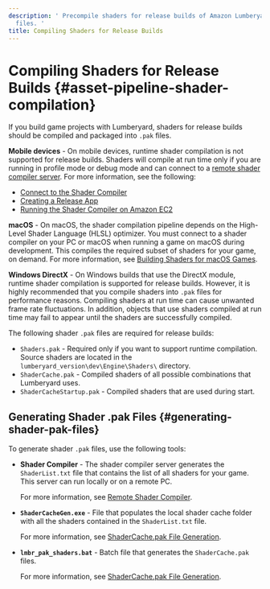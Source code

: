```yaml
---
description: ' Precompile shaders for release builds of Amazon Lumberyard projects into .pak
  files. '
title: Compiling Shaders for Release Builds
---
```

# Compiling Shaders for Release Builds {#asset-pipeline-shader-compilation}

If you build game projects with Lumberyard, shaders for release builds should be compiled and packaged into `.pak` files\.

**Mobile devices** - On mobile devices, runtime shader compilation is not supported for release builds\. Shaders will compile at run time only if you are running in profile mode or debug mode and can connect to a [remote shader compiler server](/docs/userguide/materials/shaders/custom-dev-remote-compiler.md)\. For more information, see the following:
+ [Connect to the Shader Compiler](/docs/userguide/mobile/android/build-deploy#running-the-shader-compiler-for-android)
+ [Creating a Release App](/docs/userguide/mobile/ios/creating-release-app.md)
+ [Running the Shader Compiler on Amazon EC2](/docs/userguide/mobile/running-shader-compiler-amazon-EC2.md)

**macOS** - On macOS, the shader compilation pipeline depends on the High\-Level Shader Language \(HLSL\) optimizer\. You must connect to a shader compiler on your PC or macOS when running a game on macOS during development\. This compiles the required subset of shaders for your game, on demand\. For more information, see [Building Shaders for macOS Games](/docs/userguide/macos/shaders-building.md)\.

**Windows DirectX** - On Windows builds that use the DirectX module, runtime shader compilation is supported for release builds\. However, it is highly recommended that you compile shaders into `.pak` files for performance reasons\. Compiling shaders at run time can cause unwanted frame rate fluctuations\. In addition, objects that use shaders compiled at run time may fail to appear until the shaders are successfully compiled\.

The following shader `.pak` files are required for release builds:
+ `Shaders.pak` - Required only if you want to support runtime compilation\. Source shaders are located in the `lumberyard_version\dev\Engine\Shaders\` directory\.
+ `ShaderCache.pak` - Compiled shaders of all possible combinations that Lumberyard uses\.
+ `ShaderCacheStartup.pak` - Compiled shaders that are used during start\.



## Generating Shader \.pak Files {#generating-shader-pak-files}

To generate shader `.pak` files, use the following tools:
+ **Shader Compiler** - The shader compiler server generates the `ShaderList.txt` file that contains the list of all shaders for your game\. This server can run locally or on a remote PC\.

  For more information, see [Remote Shader Compiler](/docs/userguide/materials/shaders/custom-dev-remote-compiler.md)\.
+ **`ShaderCacheGen.exe`** - File that populates the local shader cache folder with all the shaders contained in the `ShaderList.txt` file\.

  For more information, see [ShaderCache\.pak File Generation](/docs/userguide/materials/shaders/custom-dev-cache-intro#mat-shaders-custom-dev-cache-generation)\.
+ **`lmbr_pak_shaders.bat`** - Batch file that generates the `ShaderCache.pak` files\.

  For more information, see [ShaderCache\.pak File Generation](/docs/userguide/materials/shaders/custom-dev-cache-intro#mat-shaders-custom-dev-cache-generation)\.